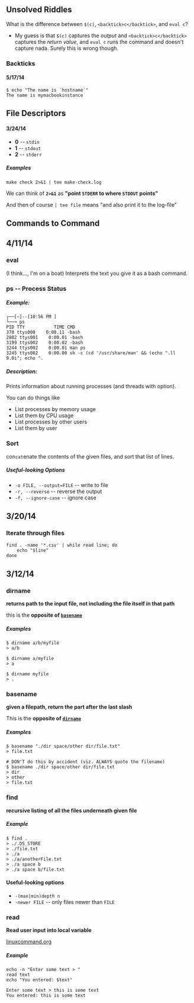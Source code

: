 Unsolved Riddles
----------------

What is the difference between `$(c)`, `<backtick>c</backtick>`, and `eval c`?

* My guess is that `$(c)` captures the *output*
  and `<backtick>c</backtick>` captures the *return value*,
  and `eval c` runs the command and doesn't capture nada.
  Surely this is wrong though.
  
### Backticks
#### 5/17/14

    $ echo "The name is `hostname`"
    The name is mymacbookinstance
    
File Descriptors
----------------
#### 3/24/14

* **0** -- `stdin`
* **1** -- `stdout`
* **2** -- `stderr`

##### Examples

    make check 2>&1 | tee make-check.log

We can think of **`2>&1`** as **"point `STDERR` to where `STDOUT` points"**

And then of course `| tee file` means "and also print it to the log-file"

Commands to Command
-------------------
## 4/11/14

### eval

(I think..., I'm on a boat) Interprets the text you give it as a bash command.

### ps -- Process Status

##### Example:

    ┌──[~]--[10:56 PM ]
    └──╼ ps
    PID TTY           TIME CMD
    370 ttys000    0:00.11 -bash
    2802 ttys001    0:00.01 -bash
    3199 ttys002    0:00.02 -bash
    3244 ttys002    0:00.01 man ps
    3245 ttys002    0:00.00 sh -c (cd '/usr/share/man' && (echo ".ll 9.0i"; echo ".

##### Description:

Prints information about running processes (and threads with option).

You can do things like

* List processes by memory usage
* List them by CPU usage
* List processes by other users
* List them by user

### Sort

con`cat`enate the contents of the given files, and sort that list of lines.

##### Useful-looking Options

* `-o FILE, --output=FILE` -- write to file
* `-r, --reverse` -- reverse the output
* `-f, --ignore-case` -- ignore case


## 3/20/14

### Iterate through files

    find . -name '*.csv' | while read line; do
        echo "$line"
    done

## 3/12/14

### dirname

**returns path to the input file, not including the file itself in that path**

this is the **opposite of [`basename`](#basename)**

##### Examples

    $ dirname a/b/myfile
    > a/b

    $ dirname a/myfile
    > a

    $ dirname myfile
    > .


### basename

**given a filepath, return the part after the last slash**

This is the **opposite of [`dirname`](#dirname)**

##### Examples

    $ basename "./dir space/other dir/file.txt"
    > file.txt

    # DON'T do this by accident (viz. ALWAYS quote the filename)
    $ basename ./dir space/other dir/file.txt
    > dir
    > other
    > file.txt

### find

**recursive listing of all the files underneath given file**

##### Example

    $ find .
    > ./.DS_STORE
    > ./file.txt
    > ./a
    > ./a/anotherFile.txt
    > ./a space b
    > ./a space b/file.txt

#### Useful-looking options

* `-(max|min)depth n`
* `-newer FILE` -- only files newer than `FILE`

### read

**Read user input into local variable**

[linuxcommand.org](http://linuxcommand.org/wss0110.php)

##### Example

    echo -n "Enter some text > "
    read text
    echo "You entered: $text"

    Enter some text > this is some text
    You entered: this is some text

